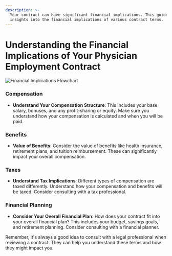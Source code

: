 ```yaml
---
description: >-
  Your contract can have significant financial implications. This guide provides
  insights into the financial implications of various contract terms.
---
```


# Understanding the Financial Implications of Your Physician Employment Contract

![Financial Implications Flowchart](https://showme.redstarplugin.com/s/7J0EUFyK)

### Compensation

* **Understand Your Compensation Structure**: This includes your base salary, bonuses, and any profit-sharing or equity. Make sure you understand how your compensation is calculated and when you will be paid.

### Benefits

* **Value of Benefits**: Consider the value of benefits like health insurance, retirement plans, and tuition reimbursement. These can significantly impact your overall compensation.

### Taxes

* **Understand Tax Implications**: Different types of compensation are taxed differently. Understand how your compensation and benefits will be taxed. Consider consulting with a tax professional.

### Financial Planning

* **Consider Your Overall Financial Plan**: How does your contract fit into your overall financial plan? This includes your budget, savings goals, and retirement planning. Consider consulting with a financial planner.

Remember, it's always a good idea to consult with a legal professional when reviewing a contract. They can help you understand these terms and how they might impact you.
